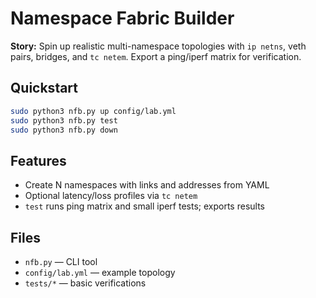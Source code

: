 # Namespace Fabric Builder

**Story:** Spin up realistic multi-namespace topologies with `ip netns`, veth pairs, bridges, and `tc netem`. Export a ping/iperf matrix for verification.

## Quickstart
```bash
sudo python3 nfb.py up config/lab.yml
sudo python3 nfb.py test
sudo python3 nfb.py down
```

## Features
- Create N namespaces with links and addresses from YAML
- Optional latency/loss profiles via `tc netem`
- `test` runs ping matrix and small iperf tests; exports results

## Files
- `nfb.py` — CLI tool
- `config/lab.yml` — example topology
- `tests/*` — basic verifications
